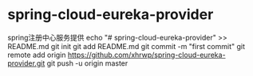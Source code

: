 # spring-cloud-eureka-provider
spring注册中心服务提供
echo "# spring-cloud-eureka-provider" >> README.md
git init
git add README.md
git commit -m "first commit"
git remote add origin https://github.com/xhrwp/spring-cloud-eureka-provider.git
git push -u origin master
